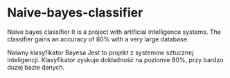 # Naive-bayes-classifier
Naive bayes classifier
It is a project with artificial intelligence systems. The classifier gains an accuracy of 80% with a very large database.

Naiwny klasyfikator Bayesa
Jest to projekt z systemow sztucznej inteligencji. Klasyfikator zyskuje dokładność na poziomie 80%, przy bardzo duzej bazie danych.
